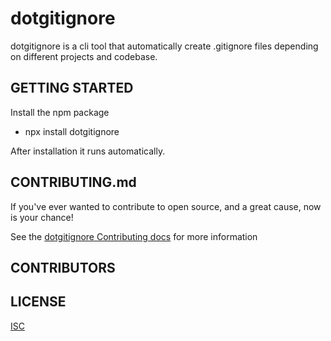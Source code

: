 # dotgitignore
dotgitignore is  a cli tool that automatically create .gitignore files depending on different projects and codebase.

## GETTING STARTED
 Install the npm package
 - npx install dotgitignore

After installation it runs automatically. 
 
## CONTRIBUTING.md 
If you've ever wanted to contribute to open source, and a great cause, now is your chance!

See the [dotgitignore Contributing docs](https://github.com/Teencodeprojects/dotgitignore/blob/main/CONTRIBUTING.md) for more information

## CONTRIBUTORS


## LICENSE
[ISC](LICENSE)